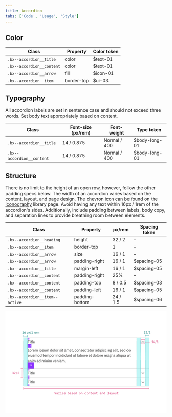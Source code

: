 ```yaml
---
title: Accordion
tabs: ['Code', 'Usage', 'Style']
---
```


## Color

| Class                         | Property   | Color token      |
| ----------------------------- | ---------- | ---------------- |
| `.bx--accordion__title`       | color      | $text-01       |
| `.bx--accordion__content`     | color      | $text-01       |
| `.bx--accordion__arrow`       | fill       | $icon-01       |
| `.bx--accordion__item`        | border-top | $ui-03         |

## Typography

All accordion labels are set in sentence case and should not exceed three words. Set body text appropriately based on content.

| Class                     | Font-size (px/rem) | Font-weight  | Type token     |
| ------------------------- | ------------------ | ------------ | -------------- |
| `.bx--accordion__title`   | 14 / 0.875         | Normal / 400 | $body-long-01|
| `.bx--accordion__content` | 14 / 0.875         | Normal / 400 | $body-long-01|

## Structure

There is no limit to the height of an open row, however, follow the other padding specs below. The width of an accordion varies based on the content, layout, and page design. The chevron icon can be found on the [iconography](/guidelines/iconography/library) library page. Avoid having any text within 16px / 1rem of the accordion's sides. Additionally, include padding between labels, body copy, and separation lines to provide breathing room between elements.

| Class                          | Property                   | px/rem     | Spacing token |
| ------------------------------ | -------------------------- | ---------- | ------------- |
| `.bx--accordion__heading`      | height                     | 32 / 2     | –             |
| `.bx--accordion__item`         | border-top                 | 1          | –             |
| `.bx--accordion__arrow`        | size                       | 16 / 1     | –             |
| `.bx--accordion__arrow`        | padding-right              | 16 / 1     | $spacing-05 |
| `.bx--accordion__title`        | margin-left                | 16 / 1     | $spacing-05 |
| `.bx--accordion__content`      | padding-right              | 25%        | –             |
| `.bx--accordion__content`      | padding-top                | 8 / 0.5    | $spacing-03 |
| `.bx--accordion__content`      | padding-left               | 16 / 1     | $spacing-05 |
| `.bx--accordion__item--active` | padding-bottom             | 24 / 1.5   | $spacing-06 |

<image-component caption="Structure and spacing measurements for accordion | px / rem" fixed="default">

![Structure and spacing measurements for accordion](images/test1.png)

</image-component>
